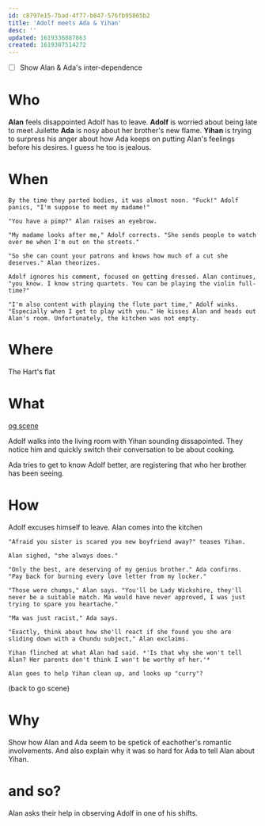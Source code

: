 ```yaml
---
id: c8797e15-7bad-4f77-b847-576fb95865b2
title: 'Adolf meets Ada & Yihan'
desc: ''
updated: 1619336887863
created: 1619307514272
---
```


- [ ] Show Alan & Ada's inter-dependence

# Who
**Alan** feels disappointed Adolf has to leave.
**Adolf** is worried about being late to meet Juilette
**Ada** is nosy about her brother's new flame.
**Yihan** is trying to surpress his anger about how Ada keeps on putting Alan's feelings before his desires. I guess he too is jealous.

# When
```
By the time they parted bodies, it was almost noon. "Fuck!" Adolf panics, "I'm suppose to meet my madame!"

"You have a pimp?" Alan raises an eyebrow.

"My madame looks after me," Adolf corrects. "She sends people to watch over me when I'm out on the streets."

"So she can count your patrons and knows how much of a cut she deserves." Alan theorizes.

Adolf ignores his comment, focused on getting dressed. Alan continues, "you know. I know string quartets. You can be playing the violin full-time?"

"I'm also content with playing the flute part time," Adolf winks. "Especially when I get to play with you." He kisses Alan and heads out Alan's room. Unfortunately, the kitchen was not empty.
```
# Where
The Hart's flat

# What
[og scene](https://github.com/9ae/ace/blob/master/chapters/04.md#adolf-meets-ada-and-yihan)

Adolf walks into the living room with Yihan sounding dissapointed. They notice him and quickly switch their conversation to be about cooking.

Ada tries to get to know Adolf better, are registering that who her brother has been seeing.

# How
Adolf excuses himself to leave. Alan comes into the kitchen

```
"Afraid you sister is scared you new boyfriend away?" teases Yihan.

Alan sighed, "she always does."

"Only the best, are deserving of my genius brother." Ada confirms. "Pay back for burning every love letter from my locker."

"Those were chumps," Alan says. "You'll be Lady Wickshire, they'll never be a suitable match. Ma would have never approved, I was just trying to spare you heartache."

"Ma was just racist," Ada says.

"Exactly, think about how she'll react if she found you she are sliding down with a Chundu subject," Alan exclaims.

Yihan flinched at what Alan had said. *'Is that why she won't tell Alan? Her parents don't think I won't be worthy of her.'*

Alan goes to help Yihan clean up, and looks up "curry"?
```

(back to go scene)

# Why

Show how Alan and Ada seem to be spetick of eachother's romantic involvements. And also explain why it was so hard for Ada to tell Alan about Yihan.

# and so?
Alan asks their help in observing Adolf in one of his shifts.

